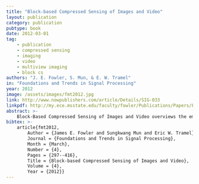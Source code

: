 ```yaml
---
title: "Block-based Compressed Sensing of Images and Video"
layout: publication
category: publication
pubtype: book
date: 2012-03-01
tag: 
    - publication
    - compressed sensing
    - imaging
    - video
    - multiview imaging
    - block cs
authors: "J. E. Fowler, S. Mun, & E. W. Tramel"
in: "Foundations and Trends in Signal Processing"
year: 2012
image: /assets/images/fmt2012.jpg
link: http://www.nowpublishers.com/article/Details/SIG-033
linkpdf: http://my.ece.msstate.edu/faculty/fowler/Publications/Papers/FMT2012.pdf
abstract: >-
    Block-Based Compressed Sensing of Images and Video overviews the emerging concept of compressed sensing (CS) with a particular focus on recent proposals for its use with a variety of imaging media, including still images, motion video, as well as multiview images and video. Throughout, it considers a variety of CS reconstruction techniques proposed in recent literature and examines relative performance of several prominent reconstruction algorithms for each of the various imagery formats. Particular emphasis is placed on block-based measurement and reconstruction which has the advantages of significantly reduced memory and computation with respect to other approaches relying on full-frame CS measurement operators. Block-Based Compressed Sensing of Images and Video employs extensive experimental comparisons to evaluate various prominent reconstruction algorithms for still-image, motion-video, and multiview scenarios in terms of both reconstruction quality as well as computational complexity. It is not intended to serve as an indepth tutorial on the theory or mathematics of compressed sensing. The coverage of CS theory is brief, while the specifics of the application of block-based compressed sensing (BCS) to natural imagery consume the bulk of the discussion.
bibtex: >-
    article{fmt2012,
        Author = {James E. Fowler and Sungkwang Mun and Eric W. Tramel},
        Journal = {Foundations and Trends in Signal Processing},
        Month = {March},
        Number = {4},
        Pages = {297--416},
        Title = {Block-based Compressed Sensing of Images and Video},
        Volume = {4},
        Year = {2012}}
---
```

